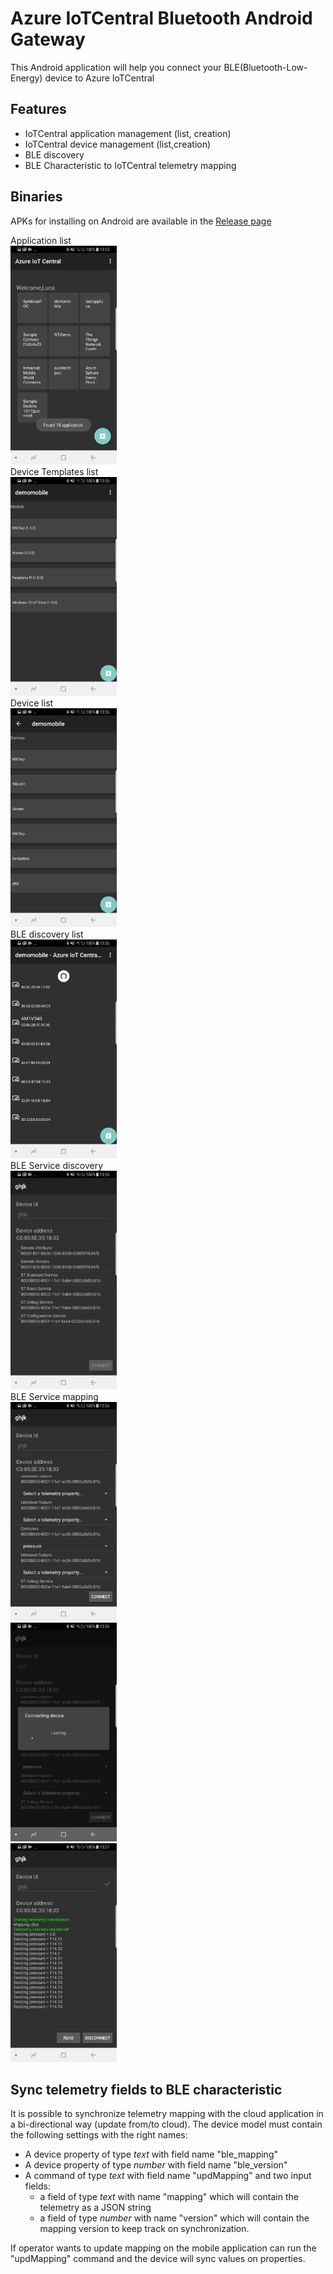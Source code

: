 # Azure IoTCentral Bluetooth Android Gateway
This Android application will help you connect your BLE(Bluetooth-Low-Energy) device to Azure IoTCentral

## Features
* IoTCentral application management (list, creation)
* IoTCentral device management (list,creation)
* BLE discovery
* BLE Characteristic to IoTCentral telemetry mapping

## Binaries
APKs for installing on Android are available in the [Release page](https://github.com/Azure/iotc-android-sample/releases)


Application list</br>
<img title="Application list" src="https://github.com/Azure/iotc-android-sample/raw/master/images/Screenshot_20190411-135544.png" height="350"/></br>
Device Templates list</br>
<img title="Device Templates list" src="https://github.com/Azure/iotc-android-sample/raw/master/images/Screenshot_20190411-135600.png" height="350"/></br>
Device list</br>
<img title="Device list" src="https://github.com/Azure/iotc-android-sample/raw/master/images/Screenshot_20190411-135608.png" height="350"/></br>
BLE discovery list</br>
<img title="BLE discovery list" src="https://github.com/Azure/iotc-android-sample/raw/master/images/Screenshot_20190411-135631.png" height="350"/></br>
BLE Service discovery</br>
<img title="BLE Service discovery" src="https://github.com/Azure/iotc-android-sample/raw/master/images/Screenshot_20190411-135642.png" height="350"/></br>
BLE Service mapping</br>
<img title="BLE Service mapping" src="https://github.com/Azure/iotc-android-sample/raw/master/images/Screenshot_20190411-135651.png" height="350"/></br>
<img title="BLE Service mapping" src="https://github.com/Azure/iotc-android-sample/raw/master/images/Screenshot_20190411-135657.png" height="350"/></br>
<img title="BLE Service mapping" src="https://github.com/Azure/iotc-android-sample/raw/master/images/Screenshot_20190411-135705.png" height="350"/></br>


## Sync telemetry fields to BLE characteristic
It is possible to synchronize telemetry mapping with the cloud application in a bi-directional way (update from/to cloud). The device model must contain the following settings with the right names: 

* A device property of type _text_ with field name "ble_mapping"
* A device property of type _number_ with field name "ble_version"
* A command of type _text_ with field name "updMapping" and two input fields:
  * a field of type _text_ with name "mapping" which will contain the telemetry as a JSON string
  * a field of type _number_ with name "version" which will contain the mapping version to keep track on synchronization.
  
If operator wants to update mapping on the mobile application can run the "updMapping" command and the device will sync values on properties.

 
